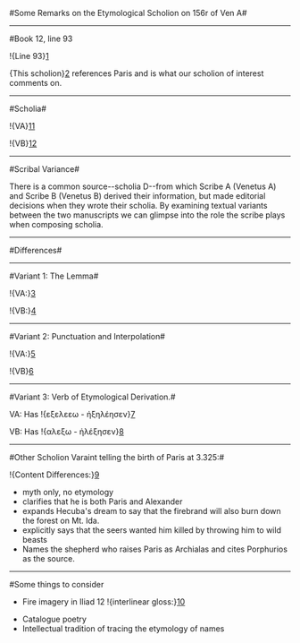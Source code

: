 #Some Remarks on the Etymological Scholion on 156r of Ven A#

---

#Book 12, line 93

!{Line 93}[1]

[1]: urn:cite:hmt:vaimg.VA156RN-0327@0.1662,0.4102,0.4665,0.1826


{This scholion}[2] references Paris and is what our scholion of interest comments on.

[2]: urn:cite:hmt:vaimg.VA156RN-0327@0.6256,0.4696,0.1652,0.0451

---
#Scholia#

!{VA}[11]

[11]:urn:cite:hmt:vaimg.VA156RN-0327@0.6156,0.5147,0.1642,0.163

!{VB}[12]

[12]:urn:cite:hmt:vbimg.VB161RN-0605@0.6046,0.3418,0.2162,0.118
---

#Scribal Variance#

There is a common source--scholia D--from which Scribe A (Venetus A) and Scribe B (Venetus B) derived their information, but made editorial decisions when they wrote their scholia. By examining textual variants between the two manuscripts we can glimpse into the role the scribe plays when composing scholia. 

---

#Differences#

---

#Variant 1: The Lemma#

!{VA:}[3]

[3]:urn:cite:hmt:vaimg.VA156RN-0327@0.6226,0.5154,0.1502,0.012

!{VB:}[4]

[4]:urn:cite:hmt:vbimg.VB161RN-0605@0.5826,0.3456,0.2302,0.0165

---

#Variant 2: Punctuation and Interpolation#

!{VA:}[5]

[5]: urn:cite:hmt:vaimg.VA156RN-0327@0.6206,0.544,0.1602,0.0556

!{VB}[6] 

[6]:urn:cite:hmt:vbimg.VB161RN-0605@0.6096,0.3659,0.1942,0.0346

---

#Variant 3: Verb of Etymological Derivation.#

VA: Has !{εξελεεω - ἠξηλέησεν}[7] 

[7]:urn:cite:hmt:vaimg.VA156RN-0327@0.6577,0.6529,0.0511,0.0143

VB: Has !{αλεξω - ἠλέξησεν}[8]

[8]: urn:cite:hmt:vbimg.VB161RN-0605@0.7387,0.4298,0.045,0.015


---

#Other Scholion Varaint telling the birth of Paris at 3.325:#

[9]: urn:cite:hmt:vaimg.VA048RN-0049@0.1171,0.7724,0.6236,0.0872

!{Content Differences:}[9]

- myth only, no etymology
- clarifies that he is both Paris and Alexander
- expands Hecuba's dream to say that the firebrand will also burn down the forest on Mt. Ida.
- explicitly says that the seers wanted him killed by throwing him to wild beasts
- Names the shepherd who raises Paris as Archialas and cites Porphurios as the source.

---

#Some things to consider

- Fire imagery in Iliad 12
!{interlinear gloss:}[10]  

[10]: urn:cite:hmt:vaimg.VA156RN-0327@0.1712,0.5988,0.1011,0.024

- Catalogue poetry
- Intellectual tradition of tracing the etymology of names


